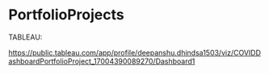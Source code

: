 # PortfolioProjects


TABLEAU:

https://public.tableau.com/app/profile/deepanshu.dhindsa1503/viz/COVIDDashboardPortfolioProject_17004390089270/Dashboard1
